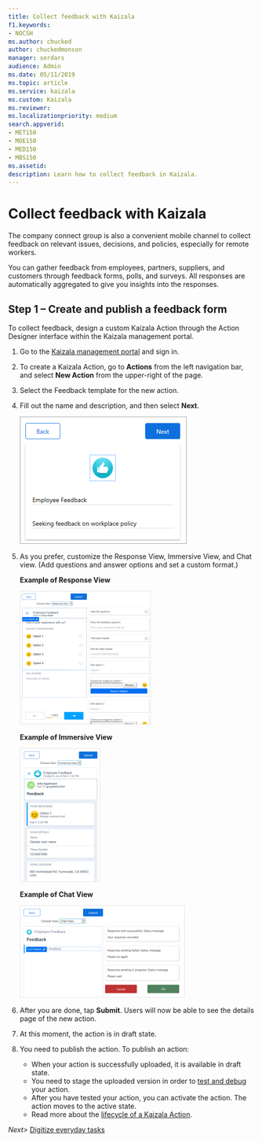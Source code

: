 ```yaml
---
title: Collect feedback with Kaizala
f1.keywords:
- NOCSH
ms.author: chucked
author: chuckedmonson
manager: serdars
audience: Admin
ms.date: 05/11/2019
ms.topic: article
ms.service: kaizala
ms.custom: Kaizala
ms.reviewer: 
ms.localizationpriority: medium
search.appverid:
- MET150
- MOE150
- MED150
- MBS150
ms.assetid: 
description: Learn how to collect feedback in Kaizala.
---
```


# Collect feedback with Kaizala

The company connect group is also a convenient mobile channel to collect feedback on relevant issues, decisions, and policies, especially for remote workers.

You can gather feedback from employees, partners, suppliers, and customers through feedback forms, polls, and surveys. All responses are automatically aggregated to give you insights into the responses. 

## Step 1 – Create and publish a feedback form

To collect feedback, design a custom Kaizala Action through the Action Designer interface within the Kaizala management portal. 

1. Go to the [Kaizala management portal](https://manage.kaiza.la/) and sign in.
2. To create a Kaizala Action, go to **Actions** from the left navigation bar, and select **New Action** from the upper-right of the page.
3. Select the Feedback template for the new action. 
4. Fill out the name and description, and then select **Next**.

   ![Screenshot of feedback action form.](media/feedback-action-form.png)

5. As you prefer, customize the Response View, Immersive View, and Chat view. (Add questions and answer options and set a custom format.) 

   **Example of Response View**

   ![Screenshot of feedback card in response view.](media/response-view.png)

   **Example of Immersive View**

   ![Screenshot of feedback card in immersive view.](media/immersive-view.png)

   **Example of Chat View**

   ![Screenshot of feedback card in chat view.](media/chat-view.png)

6. After you are done, tap **Submit**. Users will now be able to see the details page of the new action. 
7. At this moment, the action is in draft state.
8. You need to publish the action. To publish an action:
   - When your action is successfully uploaded, it is available in draft state.
   - You need to stage the uploaded version in order to [test and debug](/kaizala/actions/test) your action.
   - After you have tested your action, you can activate the action. The action moves to the active state.
   - Read more about the [lifecycle of a Kaizala Action](/kaizala/actions/actionlifecycle).


*Next>* [Digitize everyday tasks](digitize-tasks.md)